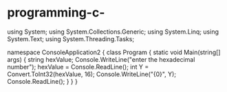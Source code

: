 # programming-c-
using System;
using System.Collections.Generic;
using System.Linq;
using System.Text;
using System.Threading.Tasks;

namespace ConsoleApplication2
{
    class Program
    {
        static void Main(string[] args)
        {
            string hexValue;
            Console.WriteLine("enter the hexadecimal number");
            hexValue = Console.ReadLine();
            int Y = Convert.ToInt32(hexValue, 16);
            Console.WriteLine("{0}", Y);
            Console.ReadLine();
        }
    }
}

